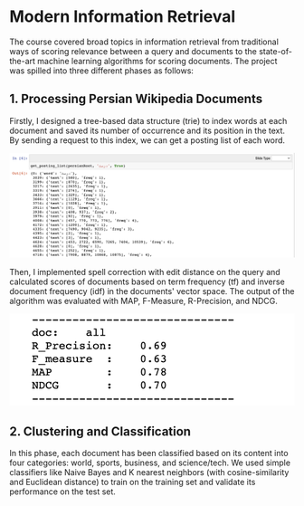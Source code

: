 # Modern Information Retrieval
The course covered broad topics in information retrieval from traditional ways of scoring relevance between a query and documents to the state-of-the-art
machine learning algorithms for scoring documents. The project was spilled into three different phases as follows:

## 1. Processing Persian Wikipedia Documents
Firstly, I designed a tree-based data structure (trie) to index words at each document and saved its number of occurrence and its position in the text. By sending
a request to this index, we can get a posting list of each word.

<p align="center">
<img src="figures/1.png" alt="drawing" width="800"/>
</p>

Then, I implemented spell correction with edit distance on the query and calculated scores of documents based on term frequency (tf) and inverse document frequency (idf) in the documents' vector space. The output of the algorithm was evaluated with MAP, F-Measure, R-Precision, and NDCG.

<p align="center">
<img src="figures/11.png" alt="drawing" width="600"/>
</p>

## 2. Clustering and Classification
In this phase, each document has been classified based on its content into four categories: world, sports, business, and science/tech. We used simple classifiers like Naive Bayes and K nearest neighbors (with cosine-similarity and Euclidean distance) to train on the training set and validate its performance on the test set.
